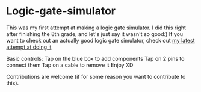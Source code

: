 # Logic-gate-simulator

This was my first attempt at making a logic gate simulator. I did this right after finishing the 8th grade, and let's just say it wasn't so good:) If you want to check out an actually good logic gate simulator, check out [my latest attempt at doing it](https://github.com/Mateiadrielrafael/logicGateSimulator)

Basic controls:
  Tap on the blue box to add components
  Tap on 2 pins to connect them
  Tap on a cable to remove it
  Enjoy XD
  
  Contributions are welcome (if for some reason you want to contribute to this).
